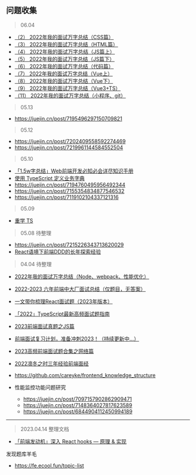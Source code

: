 ## 问题收集


> 06.04
- [（2） 2022年我的面试万字总结（CSS篇）](https://juejin.cn/post/7149716216167268366)
- [（3） 2022年我的面试万字总结（HTML篇）](https://juejin.cn/post/7150109570609152014)
- [（4） 2022年我的面试万字总结（JS篇上）](https://juejin.cn/post/7150462512817782815)
- [（5） 2022年我的面试万字总结（JS篇下）](https://juejin.cn/post/7150861842888261668)
- [（6） 2022年我的面试万字总结（代码篇）](https://juejin.cn/post/7151221875224346637)
- [（7） 2022年我的面试万字总结（Vue上）](https://juejin.cn/post/7151597651719356446)
- [（8） 2022年我的面试万字总结（Vue下）](https://juejin.cn/post/7151604799077613599)
- [（9） 2022年我的面试万字总结（Vue3+TS）](https://juejin.cn/post/7160962909332307981)
- [（11） 2022年我的面试万字总结（小程序、git）](https://juejin.cn/post/7161584249898795045)



> 05.13

- https://juejin.cn/post/7195496297150709821


> 05.12

- https://juejin.cn/post/7202409558592274469
- https://juejin.cn/post/7219961144584552504



> 05.10

- [「1.5w字总结」Web前端开发必知必会详尽知识手册](https://juejin.cn/post/7216174863447146552)
- [使用 TypeScript 定义业务字典](https://juejin.cn/post/7187963986875252795)
- https://juejin.cn/post/7194760495956492344
- https://juejin.cn/post/7155354834877546532
- https://juejin.cn/post/7119102104337121316



> 05.09

- [重学 TS](https://juejin.cn/post/7211358106629750841)

> 05.08 待整理

- https://juejin.cn/post/7215226343713620029
- [React语境下前端DDD的长年探索经验](https://juejin.cn/post/7187584683478089787)


> 04.04 待整理

- [2022年我的面试万字总结（Node、webpack、性能优化）](https://juejin.cn/post/7161292246526984228)
- [2022-2023 六年前端中大厂面试总结（仅题目，无答案）](https://juejin.cn/post/7207410405857017917)
- [一文带你梳理React面试题（2023年版本）](https://juejin.cn/post/7182382408807743548)
- [「2022」TypeScript最新高频面试题指南](https://juejin.cn/post/7162011064819777567)
- [2023前端面试真题之JS篇](https://juejin.cn/post/7202904269535887418)
- [前端面试复习计划，准备冲刺2023！（持续更新中...）](https://juejin.cn/post/7184720010563027001)
- [2023高频前端面试题合集之网络篇](https://juejin.cn/post/7197070078360322109)
- [2022凛冬之时三年经验前端面经](https://juejin.cn/post/7173316141161381924)
- https://github.com/careyke/frontend_knowledge_structure


- 性能监控功能问题研究
    - https://juejin.cn/post/7097157902862909471
    - https://juejin.cn/post/7148364027817623589
    - https://juejin.cn/post/6844904112450994189

-----------------

> 2023.04.14 整理文档

- [「前端发动机」深入 React hooks — 原理 & 实现](https://juejin.cn/post/6844903981836140552)

发现题库羊毛

- https://fe.ecool.fun/topic-list

